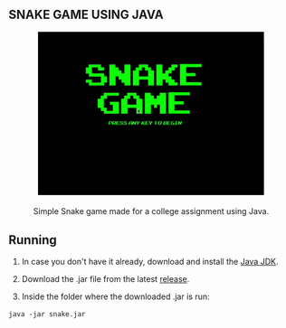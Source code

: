 ## SNAKE GAME USING JAVA

<div align="center">
  <img width="400" alt="Game Preview" src="preview.gif?raw=true">
</div>

<br>

<div align="center">
  Simple Snake game made for a college assignment using Java.
</div>

## Running

1. In case you don't have it already, download and install the [Java JDK](http://www.oracle.com/technetwork/java/javase/downloads/index.html).

2. Download the .jar file from the latest [release](https://github.com/renanpvaz/java-snake/releases).

3. Inside the folder where the downloaded .jar is run:

```
java -jar snake.jar
```

